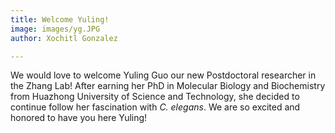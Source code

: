 ```yaml
---
title: Welcome Yuling!
image: images/yg.JPG
author: Xochitl Gonzalez

---
```


We would love to welcome Yuling Guo our new Postdoctoral researcher in the Zhang Lab! After earning her PhD in Molecular Biology and Biochemistry from Huazhong University of Science and Technology, she decided to continue follow her fascination with *C. elegans*. We are so excited and honored to have you here Yuling!
